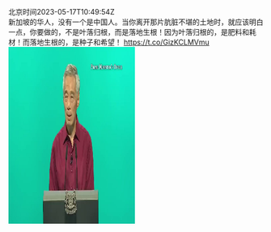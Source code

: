 北京时间2023-05-17T10:49:54Z<br>新加坡的华人，没有一个是中国人。当你离开那片肮脏不堪的土地时，就应该明白一点，你要做的，不是叶落归根，而是落地生根！因为叶落归根的，是肥料和耗材！而落地生根的，是种子和希望！ https://t.co/GizKCLMVmu<br><img src='/temp/video/2023/u-Month-5/i-Day-17/DanQing1953/1658666119442628609_0.jpg' width='250' height='350'><br><br>